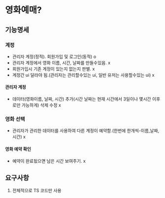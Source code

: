 # 영화예매?

## 기능명세

### 계정
- 관리자 계정(정적). 회원가입 및 로그인(동적) o
- 관리자 계정에서 영화 이름, 시간, 날짜를 만들수있음. x
- 회원가입시 기존 계정이 있는지 없는지 판별. x
- 계정간 ui 달라야 됨.(관리자는 관리할수있는 ui, 일반 유저는 사용할수있는 ui) x

#### 관리자 계정
- 데이터(영화이름, 날짜, 시간) 추가(시간 날짜는 현재 시간에서 3일이나 몇시간 이후로만 가능하게) 삭제 수정 x

### 영화 선택 
- 관리자가 관리한 데이터를 사용하여 다른 계정이 예약함.(한번에 한개씩-이름,날짜,시간) x

#### 영화 예약 확인
- 예약이 완료됬으면 남은 시간 보여주기. x

## 요구사항
1. 전체적으로 TS 코드만 사용
